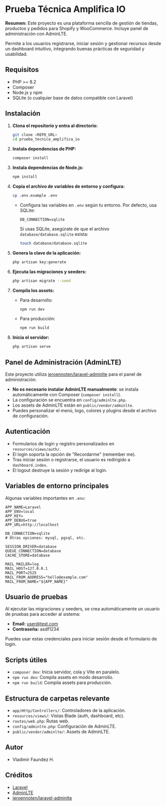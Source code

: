 # Prueba Técnica Amplifica IO

**Resumen:**
Este proyecto es una plataforma sencilla de gestión de tiendas, productos y pedidos para Shopify y WooCommerce. Incluye panel de administración con AdminLTE.

Permite a los usuarios registrarse, iniciar sesión y gestionar recursos desde un dashboard intuitivo, integrando buenas prácticas de seguridad y usabilidad.

## Requisitos

- PHP >= 8.2
- Composer
- Node.js y npm
- SQLite (o cualquier base de datos compatible con Laravel)


## Instalación

1. **Clona el repositorio y entra al directorio:**
	```sh
	git clone <REPO_URL>
	cd prueba_tecnica_amplifica_io
	```

2. **Instala dependencias de PHP:**
	```sh
	composer install
	```

3. **Instala dependencias de Node.js:**
	```sh
	npm install
	```

4. **Copia el archivo de variables de entorno y configura:**
	```sh
	cp .env.example .env
	```
	- Configura las variables en `.env` según tu entorno. Por defecto, usa SQLite:
	  ```
	  DB_CONNECTION=sqlite
	  ```
	  Si usas SQLite, asegúrate de que el archivo `database/database.sqlite` exista:
	  ```sh
	  touch database/database.sqlite
	  ```

5. **Genera la clave de la aplicación:**
	```sh
	php artisan key:generate
	```

6. **Ejecuta las migraciones y seeders:**
	```sh
	php artisan migrate --seed
	```

7. **Compila los assets:**
	- Para desarrollo:
	  ```sh
	  npm run dev
	  ```
	- Para producción:
	  ```sh
	  npm run build
	  ```

8. **Inicia el servidor:**
	```sh
	php artisan serve
	```

## Panel de Administración (AdminLTE)


Este proyecto utiliza [jeroennoten/laravel-adminlte](https://github.com/jeroennoten/Laravel-AdminLTE) para el panel de administración.

- **No es necesario instalar AdminLTE manualmente**: se instala automáticamente con Composer (`composer install`).
- La configuración se encuentra en `config/adminlte.php`.
- Los assets de AdminLTE están en `public/vendor/adminlte`.
- Puedes personalizar el menú, logo, colores y plugins desde el archivo de configuración.

## Autenticación

- Formularios de login y registro personalizados en `resources/views/auth/`.
- El login soporta la opción de "Recordarme" (remember me).
- Tras iniciar sesión o registrarse, el usuario es redirigido a `dashboard.index`.
- El logout destruye la sesión y redirige al login.

## Variables de entorno principales

Algunas variables importantes en `.env`:

```
APP_NAME=Laravel
APP_ENV=local
APP_KEY=
APP_DEBUG=true
APP_URL=http://localhost

DB_CONNECTION=sqlite
# Otras opciones: mysql, pgsql, etc.

SESSION_DRIVER=database
QUEUE_CONNECTION=database
CACHE_STORE=database

MAIL_MAILER=log
MAIL_HOST=127.0.0.1
MAIL_PORT=2525
MAIL_FROM_ADDRESS="hello@example.com"
MAIL_FROM_NAME="${APP_NAME}"
```

## Usuario de pruebas

Al ejecutar las migraciones y seeders, se crea automáticamente un usuario de pruebas para acceder al sistema:

- **Email:** user@test.com
- **Contraseña:** asdf1234

Puedes usar estas credenciales para iniciar sesión desde el formulario de login.

## Scripts útiles

- `composer dev`: Inicia servidor, cola y Vite en paralelo.
- `npm run dev`: Compila assets en modo desarrollo.
- `npm run build`: Compila assets para producción.

## Estructura de carpetas relevante

- `app/Http/Controllers/`: Controladores de la aplicación.
- `resources/views/`: Vistas Blade (auth, dashboard, etc).
- `routes/web.php`: Rutas web.
- `config/adminlte.php`: Configuración de AdminLTE.
- `public/vendor/adminlte/`: Assets de AdminLTE.


## Autor

- Vladimir Faundez H.

## Créditos

- [Laravel](https://laravel.com/)
- [AdminLTE](https://adminlte.io/)
- [jeroennoten/laravel-adminlte](https://github.com/jeroennoten/Laravel-AdminLTE)

